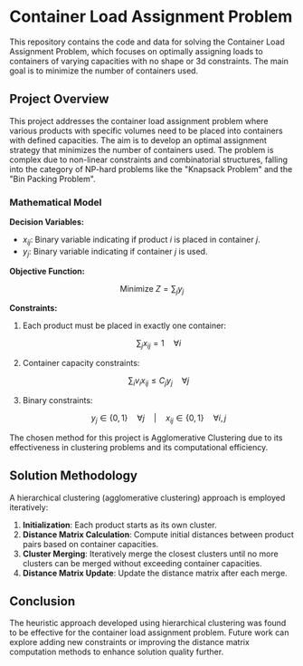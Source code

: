 
# Container Load Assignment Problem

This repository contains the code and data for solving the Container Load Assignment Problem, which focuses on optimally assigning loads to containers of varying capacities with no shape or 3d constraints. The main goal is to minimize the number of containers used.

## Project Overview

This project addresses the container load assignment problem where various products with specific volumes need to be placed into containers with defined capacities. The aim is to develop an optimal assignment strategy that minimizes the number of containers used. The problem is complex due to non-linear constraints and combinatorial structures, falling into the category of NP-hard problems like the "Knapsack Problem" and the "Bin Packing Problem".

### Mathematical Model

**Decision Variables:**
- $x_{ij}$: Binary variable indicating if product $i$ is placed in container $j$.
- $y_j$: Binary variable indicating if container $j$ is used.

**Objective Function:**
```math
 \text{Minimize } Z = \sum_j y_j
```

**Constraints:**
1. Each product must be placed in exactly one container:
   ```math
   \sum_j x_{ij} = 1 \quad \forall i 
   ```
3. Container capacity constraints:
   ```math
    \sum_i v_i x_{ij} \leq C_j y_j \quad \forall j
   ```
5. Binary constraints:
   ```math
    y_j \in \{0, 1\} \quad \forall j \quad | \quad
   x_{ij} \in \{0, 1\} \quad \forall i, j 
   ```


The chosen method for this project is Agglomerative Clustering due to its effectiveness in clustering problems and its computational efficiency.

## Solution Methodology

A hierarchical clustering (agglomerative clustering) approach is employed iteratively:
1. **Initialization**: Each product starts as its own cluster.
2. **Distance Matrix Calculation**: Compute initial distances between product pairs based on container capacities.
3. **Cluster Merging**: Iteratively merge the closest clusters until no more clusters can be merged without exceeding container capacities.
4. **Distance Matrix Update**: Update the distance matrix after each merge.

## Conclusion

The heuristic approach developed using hierarchical clustering was found to be effective for the container load assignment problem. Future work can explore adding new constraints or improving the distance matrix computation methods to enhance solution quality further.

